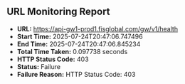 ## URL Monitoring Report

- **URL:** https://api-gw1-prod1.fisglobal.com/gw/v1/health
- **Start Time:** 2025-07-24T20:47:06.747496
- **End Time:** 2025-07-24T20:47:06.845234
- **Total Time Taken:** 0.097738 seconds
- **HTTP Status Code:** 403
- **Status:** Failure
- **Failure Reason:** HTTP Status Code: 403

